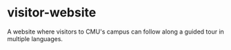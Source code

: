 # visitor-website
A website where visitors to CMU's campus can follow along a guided tour in multiple languages.
